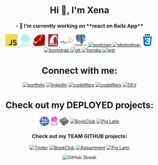<h1 align="center">Hi 👋, I'm Xena</h1>

<h3 align="center">- 🔭 I’m currently working on **react on Rails App**</h3>


<!-- <h3 align="center">Languages and Tools:</h3>
<p align="center"> 
  <a href="https://www.linux.org/" target="_blank" rel="noreferrer"><img src="https://raw.githubusercontent.com/devicons/devicon/master/icons/linux/linux-original.svg" alt="linux" width="40" height="40"/> </a> 
  <a href="https://nodejs.org" target="_blank" rel="noreferrer"> <img src="https://raw.githubusercontent.com/devicons/devicon/master/icons/nodejs/nodejs-original-wordmark.svg" alt="nodejs" width="40" height="40"/> </a> 
</p>-->
<!--<h3 align="center">Can Create a FullStack app:</h3>-->
<p align="center"> 
  <a href="https://developer.mozilla.org/en-US/docs/Web/JavaScript" target="_blank" rel="noreferrer"> <img src="https://raw.githubusercontent.com/devicons/devicon/master/icons/javascript/javascript-original.svg" alt="javascript" width="40" height="40"/> </a> 
  <a href="https://reactjs.org/" target="_blank" rel="noreferrer"> <img src="https://raw.githubusercontent.com/devicons/devicon/master/icons/react/react-original-wordmark.svg" alt="react" width="40" height="40"/> </a> 
  <a href="https://www.ruby-lang.org/en/" target="_blank" rel="noreferrer"><img src="https://raw.githubusercontent.com/devicons/devicon/master/icons/ruby/ruby-original.svg" alt="ruby" width="40" height="40"/> </a> 
  <a href="https://rubyonrails.org" target="_blank" rel="noreferrer"> <img src="https://raw.githubusercontent.com/devicons/devicon/master/icons/rails/rails-original-wordmark.svg" alt="rails" width="40" height="40"/> </a> 
<!-- </p> -->
<!-- <h3 align="center">With db:</h3> -->
<!-- <p align="center"> -->
  <a href="https://www.mysql.com/" target="_blank" rel="noreferrer"><img src="https://raw.githubusercontent.com/devicons/devicon/master/icons/mysql/mysql-original-wordmark.svg" alt="mysql" width="40" height="40"/> </a> 
  <a href="https://www.postgresql.org" target="_blank" rel="noreferrer"> <img src="https://raw.githubusercontent.com/devicons/devicon/master/icons/postgresql/postgresql-original-wordmark.svg" alt="postgresql" width="40" height="40"/> </a> 
  <a href="https://postman.com" target="_blank" rel="noreferrer"><img src="https://www.vectorlogo.zone/logos/getpostman/getpostman-icon.svg" alt="postman" width="40" height="40"/> </a> 
<!-- </p> -->
<!-- <h3 align="center">Can make it look Pretty:</h3> -->
<!-- <p align="center"> -->
  <a href="https://www.photoshop.com/en" target="_blank" rel="noreferrer"><img src="https://www.adobe.com/content/dam/cc/icons/photoshop.svg" alt="photoshop" width="40" height="40"/> </a> 
  <a href="https://www.w3schools.com/css/" target="_blank" rel="noreferrer"> <img src="https://raw.githubusercontent.com/devicons/devicon/master/icons/css3/css3-original-wordmark.svg" alt="css3" width="40" height="40"/> </a> 
  <a href="https://getbootstrap.com" target="_blank" rel="noreferrer"><img src="https://getbootstrap.com/docs/5.3/assets/brand/bootstrap-logo-shadow.png" alt="bootstrap" width="40" height="40"/> </a> 
<!-- </p> -->
<!-- <h3 align="center">Can Deploy it, tested, out into the Wild:</h3> -->
<!-- <p align="center"> -->
  <a href="https://git-scm.com/" target="_blank" rel="noreferrer"> <img src="https://www.vectorlogo.zone/logos/git-scm/git-scm-icon.svg" alt="git" width="40" height="40"/> </a> 
  <a href="https://heroku.com" target="_blank" rel="noreferrer"> <img src="https://www.vectorlogo.zone/logos/heroku/heroku-icon.svg" alt="heroku" width="40" height="40"/> </a> 
  <a href="https://jestjs.io" target="_blank" rel="noreferrer"><img src="https://www.vectorlogo.zone/logos/jestjsio/jestjsio-icon.svg" alt="jest" width="40" height="40"/> </a> 
</p>

<!-- -->
<!--<h3 align="center">- 🌱 I’m currently learning ** Ruby**</h3>-->

<h1 align="center">Connect with me:</h1>

<p align="center">
  <a href="https://portfolio2020-five.vercel.app/" target="blank">
    <img align="center" src="https://github.com/LearnProjects89/portfolio2020/blob/main/assets/img/favicon.png?raw=true" alt="portfolio" height="30" width="40" /></a>
  <a href="https://linkedin.com/in/sxena" target="blank">
    <img align="center" src="https://raw.githubusercontent.com/rahuldkjain/github-profile-readme-generator/master/src/images/icons/Social/linked-in-alt.svg" alt="linkedIn" height="30" width="40" /></a>
  <a href="https://www.codewars.com/users/XeNa888" target="blank">
    <img align="center" src="https://docs.codewars.com/logo.svg" alt="codeWars" height="30" width="40" /></a>
  <a href="https://leetcode.com/XenaSit/" target="blank">
    <img align="center" src="https://assets.leetcode.com/users/leetcode/avatar_1568224780.png" alt="codeWars" height="30" width="40" /></a>
  <a href="https://dev.to/xenasit" target="blank">
    <img align="center" src="https://raw.githubusercontent.com/rahuldkjain/github-profile-readme-generator/master/src/images/icons/Social/devto.svg" alt="DEV" height="30" width="40" /></a>
<!--   <a href="https://codepen.io/XenaSit" target="blank">
    <img align="center" src="https://raw.githubusercontent.com/rahuldkjain/github-profile-readme-generator/master/src/images/icons/Social/codesandbox.svg" alt="xenasit" height="30" width="40" /></a> -->
</p>
<!-- <p align="center">
  <a href="https://www.codewars.com/users/XeNa888/badges/large" target="blank">
  <img align="center" src="https://www.codewars.com/users/XeNa888/badges/large" alt="xenasit"  /></a></p> -->

<h1 align="center">Check out my DEPLOYED projects:</h1>

<p align="center">
  <a href="https://tic-tac-toe-five-virid.vercel.app/" target="blank">
    <img align="center" src="https://github.com/LearnProjects89/tic-tac-toe/blob/main/public/tic-tac-toe.png" alt="TIC-TAC-TOE" height="30"  /></a>
  
  <a href="https://jelly-hunt.vercel.app/" target="blank">
    <img align="center" src="https://github.com/LearnProjects89/jelly-hunt/blob/main/public/jelly.png" alt="Jelly-Hunt" height="30" /></a>
  
  <a href="https://color-box.vercel.app/" target="blank">
    <img align="center" src="https://github.com/LearnProjects89/color-box/blob/main/src/assets/backgroundImage.png" alt="Color-Box" height="30" /></a>
  
  <a href=" https://bookclub-frontend.onrender.com/" target="blank">
      <img align="center" src="https://github.com/LearnProjects89/Book-Club/blob/main/bookclub-frontend/src/assets/logo.png" alt="BookClub" height="30" /></a>
  
  <a href="https://pig-latin-psi.vercel.app/" target="blank">
      <img align="center" src="https://github.com/LearnProjects89/pig-latin/blob/main/src/assets/logo.png" alt="Pig Latin" height="30" /></a>
 
</p>

<h3 align="center">Check out my TEAM GITHUB projects:</h3>

<p align="center">
<!--   <a href="https://github.com/LearnProjects89/tic-tac-toe" target="blank">
    <img align="center" src="https://github.com/LearnProjects89/tic-tac-toe/blob/main/public/tic-tac-toe.png" alt="sxena" height="30"  /></a>
  <a href="https://github.com/LearnProjects89/jelly-hunt" target="blank">
    <img align="center" src="https://github.com/LearnProjects89/jelly-hunt/blob/main/public/jelly.png" alt="sxena" height="30" /></a> -->
  
  <!-- <a href="https://github.com/LearnProjects89/color-box" target="blank">
    <img align="center" src="https://github.com/LearnProjects89/color-box/blob/main/src/assets/backgroundImage.png" alt="xenasit" height="30" /></a> -->
  
  <a href="https://github.com/LearnProjects89/mix-and-match" target="blank">
    <img align="center" src="https://github.com/LearnProjects89/mix-and-match/blob/main/frontend%20district%2012/src/assets/gitlogo.png" alt="Tinder" height="30"  /></a>
  <a href="https://github.com/LearnProjects89/Book-Club/tree/main" target="blank">
      <img align="center" src="https://github.com/LearnProjects89/Book-Club/blob/main/bookclub-frontend/src/assets/logo.png" alt="BookClub" height="30" /></a>
  <a href="https://github.com/LearnProjects89/apartment-app" target="blank">
      <img align="center" src="https://github.com/LearnProjects89/apartment-app/blob/main/frontend-apt-app/src/assets/home.png" alt="Appartment" height="30" /></a>
  <a href="https://github.com/LearnProjects89/pig-latin" target="blank">
      <img align="center" src="https://github.com/LearnProjects89/pig-latin/blob/main/src/assets/logo.png" alt="Pig Latin" height="30" /></a>
  
</p>

<!--<p align="center"><img src="https://github-readme-streak-stats.herokuapp.com/?user=xenasit&" alt="xenasit stats" /></p>-->
<p align="center"><img src="https://github-readme-streak-stats.herokuapp.com?user=xenasit&background=A50A26" alt="GitHub Streak" /></a></p>

<p align="center">
<!-- <p align="center"><img src="https://github-readme-stats.vercel.app/api?username=xenasit&" alt="xenasit stats" /></p> -->
<!-- <p align="center"><img src="https://github-readme-stats.vercel.app/api/top-langs/?username=xenasit&" alt="Top Languages" /></p>
<a href="https://app.daily.dev/s_xena">
    <img src="https://api.daily.dev/devcards/a8edd2293681428c9128ff78d6a3830c.png?r=7bb" width="400" alt="Xena's Dev Card"/></a> -->
</p>

<!-- <h3 align="center">A passionate frontend developer from India</h3>

<p align="left"> <img src="https://komarev.com/ghpvc/?username=xenasit&label=Profile%20views&color=0e75b6&style=flat" alt="xenasit" /> </p>

<p align="left"> <a href="https://github.com/ryo-ma/github-profile-trophy"><img src="https://github-profile-trophy.vercel.app/?username=xenasit" alt="xenasit" /></a> </p>

<h3 align="left">Connect with me:</h3>
<p align="left">
<a href="https://dev.to/xenasit" target="blank"><img align="center" src="https://raw.githubusercontent.com/rahuldkjain/github-profile-readme-generator/master/src/images/icons/Social/devto.svg" alt="xenasit" height="30" width="40" /></a>
</p>

<p><img align="left" src="https://github-readme-stats.vercel.app/api/top-langs?username=xenasit&show_icons=true&locale=en&layout=compact" alt="xenasit" /></p>

<p>&nbsp;<img align="center" src="https://github-readme-stats.vercel.app/api?username=xenasit&show_icons=true&locale=en" alt="xenasit" /></p>

<p><img align="center" src="https://github-readme-streak-stats.herokuapp.com/?user=xenasit&" alt="xenasit" /></p> 
do this one
do this two
do this three
-->
